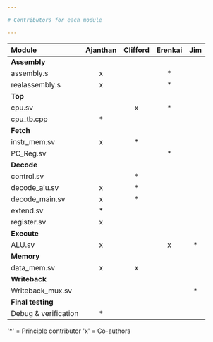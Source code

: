 ```yaml
---

# Contributors for each module

---
```


|**Module**|**Ajanthan**|**Clifford**|**Erenkai**|**Jim**|
|:-------|:------------:|:-------:|:-------:|:---------:|
|**Assembly**|
| assembly.s |    x     |        |     *    |           |
| realassembly.s |  x   |        |     *    |           |
|**Top**|
| cpu.sv |              |    x    |    *    |           |
| cpu_tb.cpp |    *     |         |         |           |
|**Fetch**|
| instr_mem.sv |   x    |    *    |         |           |
| PC_Reg.sv |           |         |    *    |           |
|**Decode**|
| control.sv |          |    *    |         |           |
| decode_alu.sv |   x   |    *    |         |           |
| decode_main.sv |  x   |    *    |         |           |
| extend.sv |     *     |         |         |           |
| register.sv |   x     |         |         |           |
|**Execute**|
| ALU.sv |       x      |         |    x    |     *     |
|**Memory**|
| data_mem.sv |    x    |    x    |         |           |
|**Writeback**|
| Writeback_mux.sv |    |         |         |      *    |
|**Final testing**|
|Debug & verification| *|         |        |         |

'*' = Principle contributor
'x' = Co-authors
